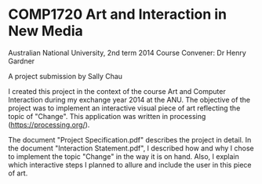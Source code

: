 # COMP1720 Art and Interaction in New Media
Australian National University, 2nd term 2014
Course Convener: Dr Henry Gardner

A project submission by Sally Chau

I created this project in the context of the course Art and Computer Interaction during my exchange year 2014 at the ANU. The objective of the project was to implement an interactive visual piece of art reflecting the topic of "Change". This application was written in processing (https://processing.org/).

The document "Project Specification.pdf" describes the project in detail. In the document "Interaction Statement.pdf", I described how and why I chose to implement the topic "Change" in the way it is on hand. Also, I explain which interactive steps I planned to allure and include the user in this piece of art.
